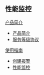 ## 性能监控

[产品简介]()

* [产品简介](运维工具/性能监控/产品简介/性能监控产品简介.md)  
* [服务等级协议](运维工具/性能监控/产品简介/性能监控服务等级协议（SLA）.md)

[使用指南]()

* [创建报警](运维工具/性能监控/使用指南/创建报警.md)
* [性能监控](运维工具/性能监控/使用指南/性能监控.md)

